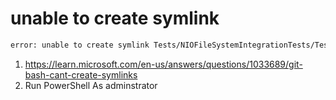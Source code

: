 # unable to create symlink

```sh
error: unable to create symlink Tests/NIOFileSystemIntegrationTests/Test Data/Foo.symlink: Permission denied
```

1. <https://learn.microsoft.com/en-us/answers/questions/1033689/git-bash-cant-create-symlinks>
2. Run PowerShell As adminstrator
